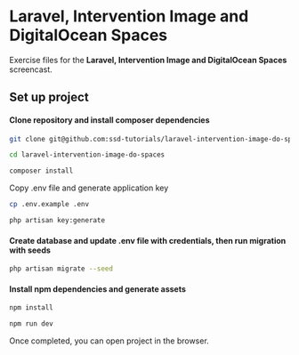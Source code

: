 # Laravel, Intervention Image and DigitalOcean Spaces
Exercise files for the **Laravel, Intervention Image and DigitalOcean Spaces** screencast.

## Set up project

#### Clone repository and install composer dependencies

```bash
git clone git@github.com:ssd-tutorials/laravel-intervention-image-do-spaces.git

cd laravel-intervention-image-do-spaces

composer install
```

Copy .env file and generate application key

```bash
cp .env.example .env

php artisan key:generate
```

#### Create database and update .env file with credentials, then run migration with seeds

```bash
php artisan migrate --seed
```

#### Install npm dependencies and generate assets

```bash
npm install

npm run dev
```

Once completed, you can open project in the browser.
